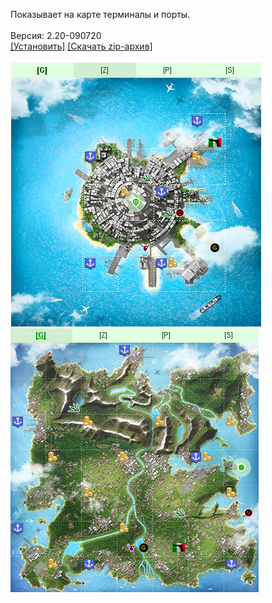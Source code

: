 Показывает на карте терминалы и порты.
<br>
<br>
Версия: 2.20-090720
<br>
[[Установить]](https://raw.githubusercontent.com/MyRequiem/comfortablePlayingInGW/master/separatedScripts/PortsAndTerminals/portsAndTerminals.user.js) [[Скачать zip-архив]](https://raw.githubusercontent.com/MyRequiem/comfortablePlayingInGW/master/separatedScripts/PortsAndTerminals/portsAndTerminals.user.js.zip)
<br>
<br>
![PortsAndTerminals](https://raw.githubusercontent.com/MyRequiem/comfortablePlayingInGW/master/imgs/PortsAndTerminals/screen1.png)
<br>
![PortsAndTerminals](https://raw.githubusercontent.com/MyRequiem/comfortablePlayingInGW/master/imgs/PortsAndTerminals/screen2.png)
<br>
